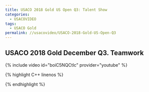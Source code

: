```yaml
---
title: USACO 2018 Gold US Open Q3: Talent Show
categories:
  - USACOVIDEO
tags:
  - USACO Gold
permalink: //usacovideo/USACO-2018-Gold-US-Open-Q3
---
```

  
## USACO 2018 Gold December Q3. Teamwork
  
{% include video id="boiC5NQCtlc" provider="youtube" %}
  
  
{% highlight C++ linenos %}
  
{% endhighlight %}  

